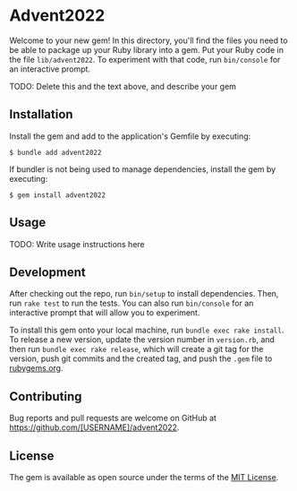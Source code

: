 # Advent2022

Welcome to your new gem! In this directory, you'll find the files you need to be able to package up your Ruby library into a gem. Put your Ruby code in the file `lib/advent2022`. To experiment with that code, run `bin/console` for an interactive prompt.

TODO: Delete this and the text above, and describe your gem

## Installation

Install the gem and add to the application's Gemfile by executing:

    $ bundle add advent2022

If bundler is not being used to manage dependencies, install the gem by executing:

    $ gem install advent2022

## Usage

TODO: Write usage instructions here

## Development

After checking out the repo, run `bin/setup` to install dependencies. Then, run `rake test` to run the tests. You can also run `bin/console` for an interactive prompt that will allow you to experiment.

To install this gem onto your local machine, run `bundle exec rake install`. To release a new version, update the version number in `version.rb`, and then run `bundle exec rake release`, which will create a git tag for the version, push git commits and the created tag, and push the `.gem` file to [rubygems.org](https://rubygems.org).

## Contributing

Bug reports and pull requests are welcome on GitHub at https://github.com/[USERNAME]/advent2022.

## License

The gem is available as open source under the terms of the [MIT License](https://opensource.org/licenses/MIT).
